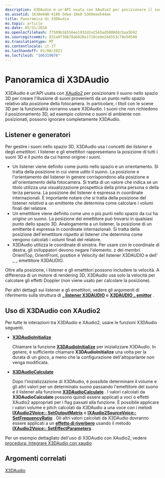 ```yaml
---
description: X3DAudio è un'API usata con XAudio2 per posizionare il suono nello spazio 3D per creare l'illusione di suoni provenienti da un punto nello spazio relativo alla posizione della fotocamera.
ms.assetid: 1638e848-4186-5dea-18e8-5369eee544ae
title: Panoramica di X3DAudio
ms.topic: article
ms.date: 05/31/2018
ms.openlocfilehash: ff509b16556ee1932d2a2543ad5008ddcbaa5b92
ms.sourcegitcommit: 831e8f3db78ab820e1710cede244553c70e50500
ms.translationtype: MT
ms.contentlocale: it-IT
ms.lasthandoff: 01/08/2021
ms.locfileid: "106319076"
---
```

# <a name="x3daudio-overview"></a>Panoramica di X3DAudio

X3DAudio è un'API usata con [XAudio2](programming-guide.md) per posizionare il suono nello spazio 3D per creare l'illusione di suoni provenienti da un punto nello spazio relativo alla posizione della fotocamera. In particolare, i titoli con le scene 3D per la funzionalità vorranno usare X3DAudio. I suoni che non richiedono il posizionamento 3D, ad esempio colonne o suoni di ambiente non posizionati, possono ignorare completamente X3DAudio.

## <a name="listeners-and-emitters"></a>Listener e generatori

Per gestire i suoni nello spazio 3D, X3DAudio usa i concetti dei *listener* e degli *emettitori*. I listener e gli emettitori rappresentano la posizione di tutti i suoni 3D e il punto da cui hanno origine i suoni.

-   Un listener viene definito come punto nello spazio e un orientamento. Si tratta della posizione in cui viene *udito* il suono. La posizione e l'orientamento del listener in genere corrispondono alla posizione e all'orientamento della fotocamera. Si tratta di un valore che indica se un titolo utilizza una visualizzazione prospettica della prima persona o della terza persona. La posizione del listener è espressa in coordinate internazionali. È importante notare che si tratta della posizione del listener *relativa* a un emittente che determina come calcolare i volumi finali del relatore.
-   Un emettitore viene definito come uno o più punti nello spazio da cui ha *origine* un suono. La posizione del emettitore può trovarsi in qualsiasi punto dello spazio 3D. Analogamente a un listener, la posizione di un emittente è espressa in coordinate internazionali. Si tratta della posizione dell'emettitore *rispetto* al listener che determina come vengono calcolati i volumi finali del relatore.
-   X3DAudio utilizza le coordinate di sinistra. Per usare con le coordinate di destra, gli sviluppatori devono negare l'elemento. z dei membri OrientTop, OrientFront, position e Velocity del listener X3DAUDIO e dell' \_ \_ emettitore X3DAUDIO.

Oltre alla posizione, i listener e gli emettitori possono includere la velocità. A differenza di un motore di rendering 3D, X3DAudio usa solo la velocità per calcolare gli effetti Doppler (non viene usato per calcolare la posizione).

Per altri dettagli sui listener e gli emettitori, vedere gli argomenti di riferimento sulla struttura di [**\_ listener X3DAUDIO**](/windows/desktop/api/x3daudio/ns-x3daudio-x3daudio_listener) e [**X3DAUDIO \_ emittor**](/windows/desktop/api/x3daudio/ns-x3daudio-x3daudio_emitter) .

## <a name="using-x3daudio-with-xaudio2"></a>Uso di X3DAudio con XAudio2

Per tutte le interazioni tra X3DAudio e XAudio2, usare le funzioni X3DAudio seguenti.

-   [**X3DAudioInitialize**](/windows/desktop/api/x3daudio/nf-x3daudio-x3daudioinitialize)

    Chiamare la funzione [**X3DAudioInitialize**](/windows/desktop/api/x3daudio/nf-x3daudio-x3daudioinitialize) per inizializzare X3DAudio. In genere, è sufficiente chiamare **X3DAudioInitialize** una volta per la durata di un gioco, a meno che la configurazione dell'altoparlante non venga modificata.

-   [**X3DAudioCalculate**](/windows/desktop/api/x3daudio/nf-x3daudio-x3daudiocalculate)

    Dopo l'inizializzazione di X3DAudio, è possibile determinare il volume e gli altri valori per un determinato suono passando l'emettitore del suono e il listener alla funzione [**X3DAudioCalculate**](/windows/desktop/api/x3daudio/nf-x3daudio-x3daudiocalculate) . I valori calcolati da **X3DAudioCalculate** possono quindi essere applicati a voci o effetti XAudio2 appropriati per i flag passati alla funzione. È possibile applicare i valori volume e pitch calcolati da X3DAudio a una voce con i metodi [**IXAudio2Voice:: SetOutputMatrix**](/windows/win32/api/xaudio2/nf-xaudio2-ixaudio2voice-setoutputmatrix) e [**IXAudio2SourceVoice:: SetFrequencyRatio**](/windows/win32/api/xaudio2/nf-xaudio2-ixaudio2sourcevoice-setfrequencyratio) . Gli altri valori calcolati da X3DAudio dovranno essere applicati a un [**effetto di riverbero**](/windows/desktop/api/xaudio2fx/nf-xaudio2fx-xaudio2createreverb) usando il metodo [**IXAudio2Voice:: SetEffectParameters**](/windows/win32/api/xaudio2/nf-xaudio2-ixaudio2voice-seteffectparameters) .

Per un esempio dettagliato dell'uso di X3DAudio con XAudio2, vedere [procedura: Integrare X3DAudio con xaudio](how-to--integrate-x3daudio-with-xaudio2.md)

## <a name="related-topics"></a>Argomenti correlati

<dl> <dt>

[X3DAudio](x3daudio.md)
</dt> </dl>

 

 
